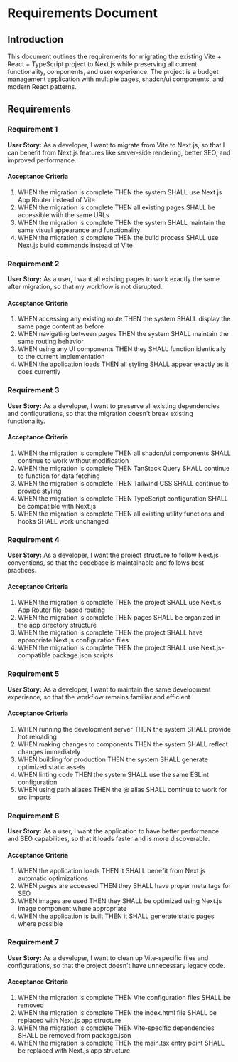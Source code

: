# Requirements Document

## Introduction

This document outlines the requirements for migrating the existing Vite + React + TypeScript project to Next.js while preserving all current functionality, components, and user experience. The project is a budget management application with multiple pages, shadcn/ui components, and modern React patterns.

## Requirements

### Requirement 1

**User Story:** As a developer, I want to migrate from Vite to Next.js, so that I can benefit from Next.js features like server-side rendering, better SEO, and improved performance.

#### Acceptance Criteria

1. WHEN the migration is complete THEN the system SHALL use Next.js App Router instead of Vite
2. WHEN the migration is complete THEN all existing pages SHALL be accessible with the same URLs
3. WHEN the migration is complete THEN the system SHALL maintain the same visual appearance and functionality
4. WHEN the migration is complete THEN the build process SHALL use Next.js build commands instead of Vite

### Requirement 2

**User Story:** As a user, I want all existing pages to work exactly the same after migration, so that my workflow is not disrupted.

#### Acceptance Criteria

1. WHEN accessing any existing route THEN the system SHALL display the same page content as before
2. WHEN navigating between pages THEN the system SHALL maintain the same routing behavior
3. WHEN using any UI components THEN they SHALL function identically to the current implementation
4. WHEN the application loads THEN all styling SHALL appear exactly as it does currently

### Requirement 3

**User Story:** As a developer, I want to preserve all existing dependencies and configurations, so that the migration doesn't break existing functionality.

#### Acceptance Criteria

1. WHEN the migration is complete THEN all shadcn/ui components SHALL continue to work without modification
2. WHEN the migration is complete THEN TanStack Query SHALL continue to function for data fetching
3. WHEN the migration is complete THEN Tailwind CSS SHALL continue to provide styling
4. WHEN the migration is complete THEN TypeScript configuration SHALL be compatible with Next.js
5. WHEN the migration is complete THEN all existing utility functions and hooks SHALL work unchanged

### Requirement 4

**User Story:** As a developer, I want the project structure to follow Next.js conventions, so that the codebase is maintainable and follows best practices.

#### Acceptance Criteria

1. WHEN the migration is complete THEN the project SHALL use Next.js App Router file-based routing
2. WHEN the migration is complete THEN pages SHALL be organized in the app directory structure
3. WHEN the migration is complete THEN the project SHALL have appropriate Next.js configuration files
4. WHEN the migration is complete THEN the project SHALL use Next.js-compatible package.json scripts

### Requirement 5

**User Story:** As a developer, I want to maintain the same development experience, so that the workflow remains familiar and efficient.

#### Acceptance Criteria

1. WHEN running the development server THEN the system SHALL provide hot reloading
2. WHEN making changes to components THEN the system SHALL reflect changes immediately
3. WHEN building for production THEN the system SHALL generate optimized static assets
4. WHEN linting code THEN the system SHALL use the same ESLint configuration
5. WHEN using path aliases THEN the @ alias SHALL continue to work for src imports

### Requirement 6

**User Story:** As a user, I want the application to have better performance and SEO capabilities, so that it loads faster and is more discoverable.

#### Acceptance Criteria

1. WHEN the application loads THEN it SHALL benefit from Next.js automatic optimizations
2. WHEN pages are accessed THEN they SHALL have proper meta tags for SEO
3. WHEN images are used THEN they SHALL be optimized using Next.js Image component where appropriate
4. WHEN the application is built THEN it SHALL generate static pages where possible

### Requirement 7

**User Story:** As a developer, I want to clean up Vite-specific files and configurations, so that the project doesn't have unnecessary legacy code.

#### Acceptance Criteria

1. WHEN the migration is complete THEN Vite configuration files SHALL be removed
2. WHEN the migration is complete THEN the index.html file SHALL be replaced with Next.js app structure
3. WHEN the migration is complete THEN Vite-specific dependencies SHALL be removed from package.json
4. WHEN the migration is complete THEN the main.tsx entry point SHALL be replaced with Next.js app structure